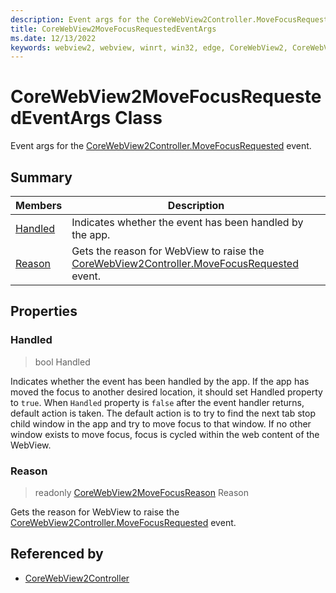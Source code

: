 ```yaml
---
description: Event args for the CoreWebView2Controller.MoveFocusRequested event.
title: CoreWebView2MoveFocusRequestedEventArgs
ms.date: 12/13/2022
keywords: webview2, webview, winrt, win32, edge, CoreWebView2, CoreWebView2Controller, browser control, edge html, CoreWebView2MoveFocusRequestedEventArgs
---
```


# CoreWebView2MoveFocusRequestedEventArgs Class



Event args for the [CoreWebView2Controller.MoveFocusRequested](corewebview2controller.md#movefocusrequested) event.

## Summary

Members|Description
--|--
[Handled](#handled) | Indicates whether the event has been handled by the app.
[Reason](#reason) | Gets the reason for WebView to raise the [CoreWebView2Controller.MoveFocusRequested](corewebview2controller.md#movefocusrequested) event.

## Properties

### Handled

>  bool Handled

Indicates whether the event has been handled by the app.
If the app has moved the focus to another desired location, it should set Handled property to `true`. When `Handled` property is `false` after the event handler returns, default action is taken. The default action is to try to find the next tab stop child window in the app and try to move focus to that window. If no other window exists to move focus, focus is cycled within the web content of the WebView.

### Reason

> readonly  [CoreWebView2MoveFocusReason](corewebview2movefocusreason.md) Reason

Gets the reason for WebView to raise the [CoreWebView2Controller.MoveFocusRequested](corewebview2controller.md#movefocusrequested) event.






## Referenced by

- [CoreWebView2Controller](corewebview2controller.md)
